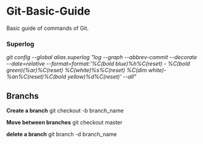 # Git-Basic-Guide
Basic guide of commands of Git.

### Superlog
*git config --global alias.superlog "log --graph --abbrev-commit --decorate --date=relative --format=format:'%C(bold blue)%h%C(reset) - %C(bold green)(%ar)%C(reset) %C(white)%s%C(reset) %C(dim white)- %an%C(reset)%C(bold yellow)%d%C(reset)' --all"*

## Branchs
**Create a branch**
git checkout -b branch_name

**Move between branches**
git checkout master

**delete a branch**
git branch -d branch_name
